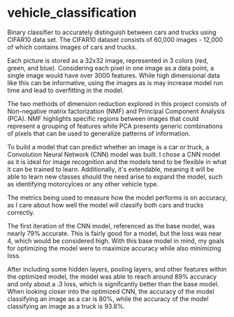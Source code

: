 # vehicle_classification
Binary classifier to accurately distinguish between cars and trucks using CIFAR10 data set. The CIFAR10 dataset consists of 60,000 images - 12,000 of which contains images of cars and trucks. 

Each picture is stored as a 32x32 image, represented in 3 colors (red, green, and blue). Considering each pixel in one image as a data point, a single image would have over 3000 features. While high dimensional data like this can be informative, using the images as is may increase model run time and lead to overfitting in the model. 

The two methods of dimension reduction explored in this project consists of Non-negative matrix factorization (NMF) and Principal Component Analysis (PCA). NMF highlights specific regions between images that could represent a grouping of features while PCA presents generic combinations of pixels that can be used to generalize patterns of information. 

To build a model that can predict whether an image is a car or truck, a Convolution Neural Network (CNN) model was built. I chose a CNN model as it is ideal for image recognition and the models tend to be flexible in what it can be trained to learn. Additionally, it's extendable, meaning it will be able to learn new classes should the need arise to expand the model, such as identifying motorcylces or any other vehicle type. 

The metrics being used to measure how the model performs is on accuracy, as I care about how well the model will classify both cars and trucks correctly. 

The first iteration of the CNN model, referenced as the base model, was nearly 79% accurate. This is fairly good for a model, but the loss was near 4, which would be considered high. With this base model in mind, my goals for optimizing the model were to maximize accuracy while also minimizing loss.

After including some hidden layers, pooling layers, and other features within the optimized model, the model was able to reach around 89% accuracy and only about a .3 loss, which is signifcantly better than the base model. When looking closer into the optimized CNN, the accuracy of the model classifying an image as a car is 80%, while the accuracy of the model classifying an image as a truck is 93.8%. 
